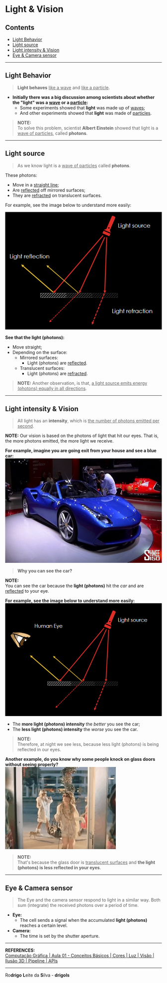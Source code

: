 # Light & Vision

## Contents

 - [Light Behavior](#light-behavior)
 - [Light source](#light-source)
 - [Light intensity & Vision](#light-intensity)
 - [Eye & Camera sensor](#eye-camera-sensor)

---

<div id=""></div>

## Light Behavior

> **Light behaves** <u>like a wave</u> and <u>like a particle</u>.

 - **Initially there was a big discussion among scientists about whether the "light" was a <u>wave</u> or a <u>particle</u>:**
   - Some experiments showed that **light** was made up of <u>waves</u>;
   - And other experiments showed that **light** was made of <u>particles</u>.

> **NOTE:**  
> To solve this problem, scientist **Albert Einstein** showed that light is a <u>wave of particles</u>, called **photons**.


---

<div id="light-source"></div>

## Light source

> As we know light is a <u>wave of particles</u> called **photons**. 

These photons:

 - Move in a <u>straight line</u>;
 - Are <u>reflected</u> off mirrored surfaces;
 - They are <u>refracted</u> on translucent surfaces.

For example, see the image below to understand more easily:

![img](images/light-01.png)  

**See that the light (photons):**

 - Move straight;
 - Depending on the surface:
   - Mirrored surfaces:
     - Light (photons) are <u>reflected</u>.
   - Translucent surfaces:
     - Light (photons) are <u>refracted</u>.

> **NOTE:**
> Another observation, is that, <u>a light source emits energy (photons) equally in all directions</u>​.

---

<div id="light-intensity"></div>

## Light intensity & Vision

> All light has an **intensity**, which is <u>the number of photons emitted per second</u>.

**NOTE:**
Our vision is based on the photons of light that hit our eyes. That is, the more photons emitted, the more light we receive.

**For example, imagine you are going exit from your house and see a blue car:**  
![img](images/bluecar.jpg)  

> **Why you can see the car?**

**NOTE:**  
You can see the car because the **light (photons)** hit the *car* and are <u>reflected</u> to your eye.

**For example, see the image below to understand more easily:**  
![img](images/human-eye-01.png)

 - The **more light (photons) intensity** the *better* you see the car;
 - The **less light (photons) intensity** the *worse* you see the car.

> **NOTE:**  
> Therefore, at night we see less, because less light (photons) is being reflected in our eyes.

**Another example, do you know why some people knock on glass doors without seeing properly?**  
![img](images/funnygif.gif)  

> **NOTE:**  
> That's because the glass door is <u>translucent surfaces</u> and **the light (photons) is less reflected in your eyes**.

---

<div id="eye-camera-sensor"></div>

## Eye & Camera sensor

> The Eye and the camera sensor respond to light in a similar way. Both sum (integrate) the received photons over a period of time.

 - **Eye:**
   - The cell sends a signal when the accumulated **light (photons)** reaches a certain level.
 - **Camera:**
   - The time is set by the shutter aperture.

---

**REFERENCES:**  
[Computação Gráfica | Aula 01 - Conceitos Básicos | Cores | Luz | Visão | Ilusão 3D | Pipeline | APIs](https://www.youtube.com/watch?v=6M5M_UhnXPc)

---

Ro**drigo** **L**eite da **S**ilva - **drigols**
